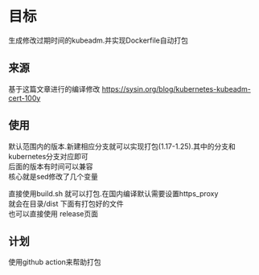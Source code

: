 # 目标
生成修改过期时间的kubeadm.并实现Dockerfile自动打包

## 来源
 基于这篇文章进行的编译修改
 https://sysin.org/blog/kubernetes-kubeadm-cert-100y

## 使用
默认范围内的版本.新建相应分支就可以实现打包(1.17-1.25).其中的分支和kubernetes分支对应即可   
后面的版本有时间可以兼容  
核心就是sed修改了几个变量   

直接使用build.sh 就可以打包.在国内编译默认需要设置https_proxy   
就会在目录/dist 下面有打包好的文件  
也可以直接使用 release页面   

## 计划
使用github action来帮助打包
